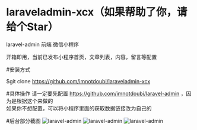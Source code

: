 # laraveladmin-xcx（如果帮助了你，请给个Star）
laravel-admin 前端 微信小程序

开箱即用，当前已发布小程序首页，文章列表，内容，留言等配置<br>


#安装方式

$git clone https://github.com/imnotdoubi/laraveladmin-xcx

#具体操作
请一定要先配置 https://github.com/imnotdoubi/laravel-admin ，因为是根据这个来做的<br>
如果你不想配置，可以将小程序里面的获取数据链接改为自己的<br>


#后台部分截图
![laravel-admin](https://github.com/imnotdoubi/laraveladmin-xcx/blob/master/vimg/1.jpg)
![laravel-admin](https://github.com/imnotdoubi/laraveladmin-xcx/blob/master/vimg/2.jpg)
![laravel-admin](https://github.com/imnotdoubi/laraveladmin-xcx/blob/master/vimg/3.jpg)

